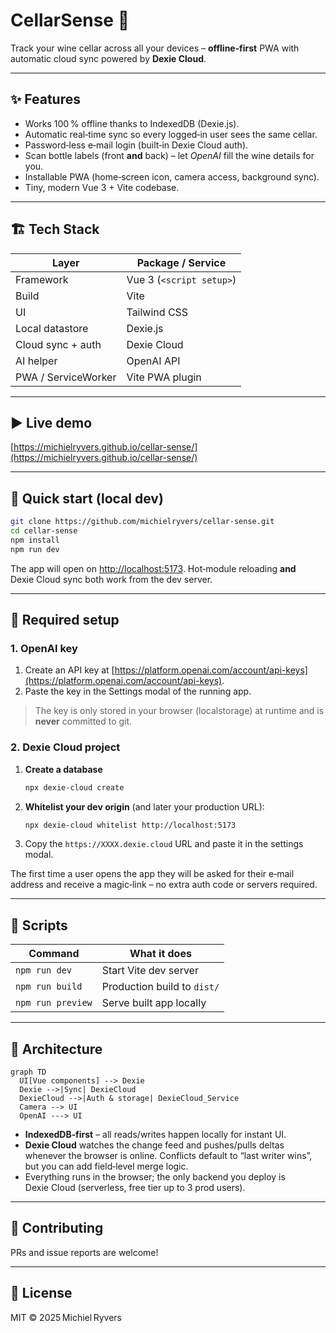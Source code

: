 # CellarSense 🍷

Track your wine cellar across all your devices – **offline‑first** PWA with automatic cloud sync powered by **Dexie Cloud**.

---

## ✨ Features

- Works 100 % offline thanks to IndexedDB (Dexie.js).
- Automatic real‑time sync so every logged‑in user sees the same cellar.
- Password‑less e‑mail login (built‑in Dexie Cloud auth).
- Scan bottle labels (front **and** back) – let _OpenAI_ fill the wine details for you.
- Installable PWA (home‑screen icon, camera access, background sync).
- Tiny, modern Vue 3 + Vite codebase.

---

## 🏗️ Tech Stack

| Layer               | Package / Service        |
| ------------------- | ------------------------ |
| Framework           | Vue 3 (`<script setup>`) |
| Build               | Vite                     |
| UI                  | Tailwind CSS             |
| Local datastore     | Dexie.js                 |
| Cloud sync + auth   | Dexie Cloud              |
| AI helper           | OpenAI API               |
| PWA / ServiceWorker | Vite PWA plugin          |

---

## ▶️ Live demo

[https://michielryvers.github.io/cellar-sense/](https://michielryvers.github.io/cellar-sense/)

---

## 🚀 Quick start (local dev)

```bash
git clone https://github.com/michielryvers/cellar-sense.git
cd cellar-sense
npm install
npm run dev
```

The app will open on [http://localhost:5173](http://localhost:5173).
Hot‑module reloading **and** Dexie Cloud sync both work from the dev server.

---

## 🔑 Required setup

### 1. OpenAI key

1. Create an API key at [https://platform.openai.com/account/api-keys](https://platform.openai.com/account/api-keys).
2. Paste the key in the Settings modal of the running app.

> The key is only stored in your browser (localstorage) at runtime and is **never** committed to git.

### 2. Dexie Cloud project

1. **Create a database**

   ```bash
   npx dexie-cloud create
   ```

2. **Whitelist your dev origin** (and later your production URL):

   ```bash
   npx dexie-cloud whitelist http://localhost:5173
   ```

3. Copy the `https://XXXX.dexie.cloud` URL and paste it in the settings modal.

The first time a user opens the app they will be asked for their e‑mail address and receive a magic‑link – no extra auth code or servers required.

---

## 📜 Scripts

| Command           | What it does                |
| ----------------- | --------------------------- |
| `npm run dev`     | Start Vite dev server       |
| `npm run build`   | Production build to `dist/` |
| `npm run preview` | Serve built app locally     |

---

## 🌳 Architecture

```mermaid
graph TD
  UI[Vue components] --> Dexie
  Dexie -->|Sync| DexieCloud
  DexieCloud -->|Auth & storage| DexieCloud_Service
  Camera --> UI
  OpenAI ---> UI
```

- **IndexedDB‑first** – all reads/writes happen locally for instant UI.
- **Dexie Cloud** watches the change feed and pushes/pulls deltas whenever the browser is online. Conflicts default to “last writer wins”, but you can add field‑level merge logic.
- Everything runs in the browser; the only backend you deploy is Dexie Cloud (serverless, free tier up to 3 prod users).

---

## 🤝 Contributing

PRs and issue reports are welcome!

---

## 📄 License

MIT © 2025 Michiel Ryvers
